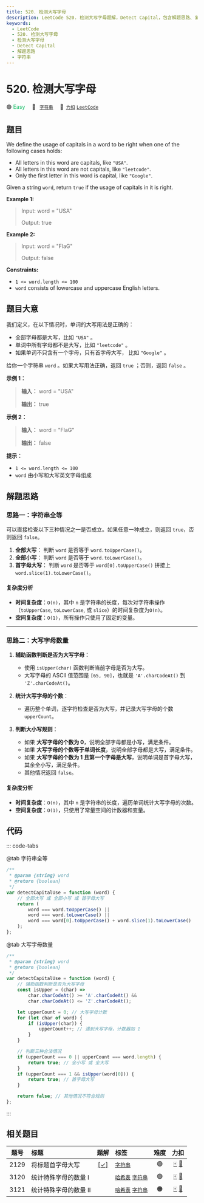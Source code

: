 ```yaml
---
title: 520. 检测大写字母
description: LeetCode 520. 检测大写字母题解，Detect Capital，包含解题思路、复杂度分析以及完整的 JavaScript 代码实现。
keywords:
  - LeetCode
  - 520. 检测大写字母
  - 检测大写字母
  - Detect Capital
  - 解题思路
  - 字符串
---
```


# 520. 检测大写字母

🟢 <font color=#15bd66>Easy</font>&emsp; 🔖&ensp; [`字符串`](/tag/string.md)&emsp; 🔗&ensp;[`力扣`](https://leetcode.cn/problems/detect-capital) [`LeetCode`](https://leetcode.com/problems/detect-capital)

## 题目

We define the usage of capitals in a word to be right when one of the
following cases holds:

- All letters in this word are capitals, like `"USA"`.
- All letters in this word are not capitals, like `"leetcode"`.
- Only the first letter in this word is capital, like `"Google"`.

Given a string `word`, return `true` if the usage of capitals in it is right.

**Example 1:**

> Input: word = "USA"
>
> Output: true

**Example 2:**

> Input: word = "FlaG"
>
> Output: false

**Constraints:**

- `1 <= word.length <= 100`
- `word` consists of lowercase and uppercase English letters.

## 题目大意

我们定义，在以下情况时，单词的大写用法是正确的：

- 全部字母都是大写，比如 `"USA"` 。
- 单词中所有字母都不是大写，比如 `"leetcode"` 。
- 如果单词不只含有一个字母，只有首字母大写， 比如 `"Google"` 。

给你一个字符串 `word` 。如果大写用法正确，返回 `true` ；否则，返回 `false` 。

**示例 1：**

> **输入：** word = "USA"
>
> **输出：** true

**示例 2：**

> **输入：** word = "FlaG"
>
> **输出：** false

**提示：**

- `1 <= word.length <= 100`
- `word` 由小写和大写英文字母组成

## 解题思路

### 思路一：字符串全等

可以直接检查以下三种情况之一是否成立。如果任意一种成立，则返回 `true`，否则返回 `false`。

1. **全部大写**：
   判断 `word` 是否等于 `word.toUpperCase()`。
2. **全部小写**：
   判断 `word` 是否等于 `word.toLowerCase()`。
3. **首字母大写**：
   判断 `word` 是否等于 `word[0].toUpperCase()` 拼接上 `word.slice(1).toLowerCase()`。

#### 复杂度分析

- **时间复杂度**：`O(n)`，其中 `n` 是字符串的长度，每次对字符串操作（`toUpperCase`, `toLowerCase`, 或 `slice`）的时间复杂度为`O(n)`。
- **空间复杂度**：`O(1)`，所有操作只使用了固定的变量。

---

### 思路二：大写字母数量

1. **辅助函数判断是否为大写字母**：

   - 使用 `isUpper(char)` 函数判断当前字母是否为大写。
   - 大写字母的 ASCII 值范围是 `[65, 90]`，也就是 `'A'.charCodeAt()` 到 `'Z'.charCodeAt()`。

2. **统计大写字母的个数**：

   - 遍历整个单词，逐字符检查是否为大写，并记录大写字母的个数 `upperCount`。

3. **判断大小写规则**：
   - 如果 **大写字母的个数为 0**，说明全部字母都是小写，满足条件。
   - 如果 **大写字母的个数等于单词长度**，说明全部字母都是大写，满足条件。
   - 如果 **大写字母的个数为 1 且第一个字母是大写**，说明单词是首字母大写，其余全小写，满足条件。
   - 其他情况返回 `false`。

#### 复杂度分析

- **时间复杂度**：`O(n)`，其中 `n` 是字符串的长度，遍历单词统计大写字母的次数。
- **空间复杂度**：`O(1)`，只使用了常量空间的计数器和变量。

## 代码

::: code-tabs

@tab 字符串全等

```javascript
/**
 * @param {string} word
 * @return {boolean}
 */
var detectCapitalUse = function (word) {
	// 全部大写 或 全部小写 或 首字母大写
	return (
		word === word.toUpperCase() ||
		word === word.toLowerCase() ||
		word === word[0].toUpperCase() + word.slice(1).toLowerCase()
	);
};
```

@tab 大写字母数量

```javascript
/**
 * @param {string} word
 * @return {boolean}
 */
var detectCapitalUse = function (word) {
	// 辅助函数判断是否为大写字母
	const isUpper = (char) =>
		char.charCodeAt() >= 'A'.charCodeAt() &&
		char.charCodeAt() <= 'Z'.charCodeAt();

	let upperCount = 0; // 大写字母计数
	for (let char of word) {
		if (isUpper(char)) {
			upperCount++; // 遇到大写字母，计数器加 1
		}
	}

	// 判断三种合法情况
	if (upperCount === 0 || upperCount === word.length) {
		return true; // 全小写 或 全大写
	}
	if (upperCount === 1 && isUpper(word[0])) {
		return true; // 首字母大写
	}

	return false; // 其他情况不符合规则
};
```

:::

## 相关题目

<!-- prettier-ignore -->
| 题号 | 标题 | 题解 | 标签 | 难度 | 力扣 |
| :------: | :------ | :------: | :------ | :------: | :------: |
| 2129 | 将标题首字母大写 | [[✓]](/problem/2129.md) |  [`字符串`](/tag/string.md) | 🟢 | [🀄️](https://leetcode.cn/problems/capitalize-the-title) [🔗](https://leetcode.com/problems/capitalize-the-title) |
| 3120 | 统计特殊字母的数量 I |  |  [`哈希表`](/tag/hash-table.md) [`字符串`](/tag/string.md) | 🟢 | [🀄️](https://leetcode.cn/problems/count-the-number-of-special-characters-i) [🔗](https://leetcode.com/problems/count-the-number-of-special-characters-i) |
| 3121 | 统计特殊字母的数量 II |  |  [`哈希表`](/tag/hash-table.md) [`字符串`](/tag/string.md) | 🟠 | [🀄️](https://leetcode.cn/problems/count-the-number-of-special-characters-ii) [🔗](https://leetcode.com/problems/count-the-number-of-special-characters-ii) |